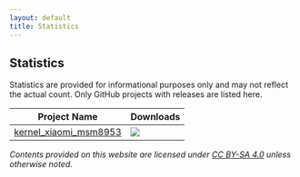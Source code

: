 ```yaml
---
layout: default
title: Statistics
---
```


## Statistics

Statistics are provided for informational purposes only and may not reflect the actual count. Only GitHub projects with releases are listed here.

Project Name | Downloads
-------------|----------
[kernel_xiaomi_msm8953](https://github.com/KudProject/kernel_xiaomi_msm8953) | ![](https://img.shields.io/github/downloads/KudProject/kernel_xiaomi_msm8953/total.svg)


_Contents provided on this website are licensed under [CC BY-SA 4.0](https://creativecommons.org/licenses/by-sa/4.0) unless otherwise noted._
